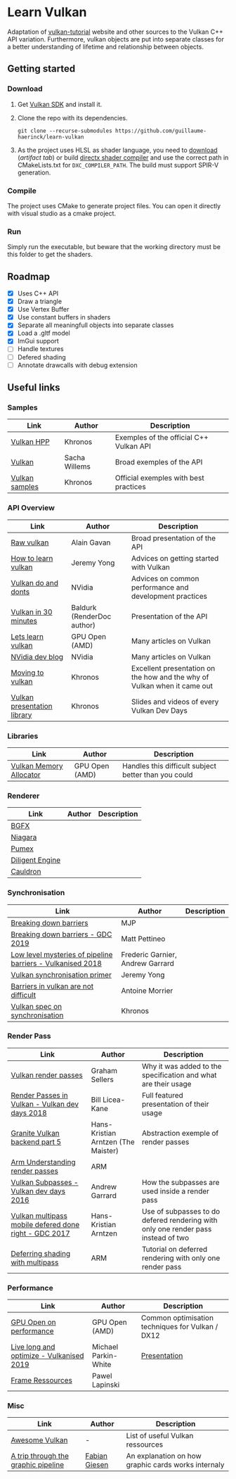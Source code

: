 # Learn Vulkan

Adaptation of [vulkan-tutorial](https://vulkan-tutorial.com/) website and other sources to the Vulkan C++ API variation. Furthermore, vulkan objects are put into separate classes for a better understanding of lifetime and relationship between objects.

## Getting started

### Download

1. Get [Vulkan SDK](https://vulkan.lunarg.com/) and install it. 

2. Clone the repo with its dependencies.

   `git clone --recurse-submodules https://github.com/guillaume-haerinck/learn-vulkan`

3. As the project uses HLSL as shader language, you need to [download](https://ci.appveyor.com/project/antiagainst/directxshadercompiler/branch/master/artifacts) (_artifact tab_) or build [directx shader compiler](https://github.com/microsoft/DirectXShaderCompiler) and use the correct path in CMakeLists.txt for `DXC_COMPILER_PATH`. The build must support SPIR-V generation.

### Compile

The project uses CMake to generate project files. You can open it directly with visual studio as a cmake project.

### Run

Simply run the executable, but beware that the working directory must be this folder to get the shaders.

## Roadmap

- [x] Uses C++ API
- [x] Draw a triangle
- [x] Use Vertex Buffer
- [x] Use constant buffers in shaders
- [x] Separate all meaningfull objects into separate classes
- [x] Load a .gltf model
- [x] ImGui support
- [ ] Handle textures
- [ ] Defered shading
- [ ] Annotate drawcalls with debug extension

## Useful links

### Samples

| Link                                                         | Author        | Description                             |
| ------------------------------------------------------------ | ------------- | --------------------------------------- |
| [Vulkan HPP](https://github.com/KhronosGroup/Vulkan-Hpp/tree/master/samples) | Khronos       | Exemples of the official C++ Vulkan API |
| [Vulkan](https://github.com/SaschaWillems/Vulkan)            | Sacha Willems | Broad exemples of the API               |
| [Vulkan samples](https://github.com/khronosGroup/Vulkan-samples) | Khronos       | Official exemples with best practices   |

### API Overview

| Link                                                         | Author                     | Description                                                  |
| ------------------------------------------------------------ | -------------------------- | ------------------------------------------------------------ |
| [Raw vulkan](https://alain.xyz/blog/raw-vulkan)              | Alain Gavan                | Broad presentation of the API                                |
| [How to learn vulkan](https://www.jeremyong.com/c++/vulkan/graphics/rendering/2018/03/26/how-to-learn-vulkan/) | Jeremy Yong                | Advices on getting started with Vulkan                       |
| [Vulkan do and donts](https://devblogs.nvidia.com/vulkan-dos-donts/) | NVidia                     | Advices on common performance and development practices      |
| [Vulkan in 30 minutes](https://renderdoc.org/vulkan-in-30-minutes.html) | Baldurk (RenderDoc author) | Presentation of the API                                      |
| [Lets learn vulkan](https://gpuopen.com/learn/lets-learn-vulkan/) | GPU Open (AMD)             | Many articles on Vulkan                                      |
| [NVidia dev blog](https://developer.nvidia.com/Vulkan)       | NVidia                     | Many articles on Vulkan                                      |
| [Moving to vulkan](https://www.khronos.org/assets/uploads/developers/library/2016-uk-chapter-moving-to-vulkan/Moving-to-Vulkan_Khronos-UK_May16.pdf) | Khronos                    | Excellent presentation on the how and the why of Vulkan when it came out |
| [Vulkan presentation library](https://www.khronos.org/developers/library/) | Khronos                    | Slides and videos of every Vulkan Dev Days                   |

### Libraries

| Link                                                         | Author         | Description                                          |
| ------------------------------------------------------------ | -------------- | ---------------------------------------------------- |
| [Vulkan Memory Allocator](https://github.com/GPUOpen-LibrariesAndSDKs/VulkanMemoryAllocator) | GPU Open (AMD) | Handles this difficult subject better than you could |

### Renderer

| Link                                                         | Author | Description |
| ------------------------------------------------------------ | ------ | ----------- |
| [BGFX](https://github.com/bkaradzic/bgfx)                    |        |             |
| [Niagara](https://github.com/zeux/niagara)                   |        |             |
| [Pumex](https://github.com/pumexx/pumex)                     |        |             |
| [Diligent Engine](https://github.com/DiligentGraphics/DiligentEngine) |        |             |
| [Cauldron](https://github.com/GPUOpen-LibrariesAndSDKs/Cauldron) | | |

### Synchronisation

| Link                                                         | Author                           | Description |
| ------------------------------------------------------------ | -------------------------------- | ----------- |
| [Breaking down barriers](https://mynameismjp.wordpress.com/2018/03/06/breaking-down-barriers-part-1-whats-a-barrier/) | MJP                              |             |
| [Breaking down barriers - GDC 2019](https://gpuopen.com/gdc-presentations/2019/gdc-2019-agtd5-breaking-down-barriers.pdf) | Matt Pettineo                    |             |
| [Low level mysteries of pipeline barriers - Vulkanised 2018](https://www.khronos.org/assets/uploads/developers/library/2018-vulkanised/05-The%20low-level%20mysteries%20of%20pipeline%20barriers_Vulkanised2018.pdf) | Frederic Garnier, Andrew Garrard |             |
| [Vulkan synchronisation primer](https://www.jeremyong.com/vulkan/graphics/rendering/2018/11/22/vulkan-synchronization-primer/) | Jeremy Yong                      |             |
| [Barriers in vulkan are not difficult](http://cpp-rendering.io/barriers-vulkan-not-difficult/) | Antoine Morrier                  |             |
| [Vulkan spec on synchronisation](https://www.khronos.org/registry/vulkan/specs/1.2-extensions/html/vkspec.html#synchronization) | Khronos                          |             |

### Render Pass

| Link                                                         | Author                              | Description                                                  |
| ------------------------------------------------------------ | ----------------------------------- | ------------------------------------------------------------ |
| [Vulkan render passes](https://gpuopen.com/learn/vulkan-renderpasses/) | Graham Sellers                      | Why it was added to the specification and what are their usage |
| [Render Passes in Vulkan - Vulkan dev days 2018](https://www.youtube.com/watch?v=x2SGVjlVGhE) | Bill Licea-Kane                     | Full featured presentation of their usage                    |
| [Granite Vulkan backend part 5](http://themaister.net/blog/2019/04/27/a-tour-of-granites-vulkan-backend-part-5/) | Hans-Kristian Arntzen (The Maister) | Abstraction exemple of render passes                         |
| [Arm Understanding render passes](https://developer.arm.com/solutions/graphics-and-gaming/developer-guides/learn-the-basics/understanding-render-passes/single-view) | ARM                                 |                                                              |
| [Vulkan Subpasses - Vulkan dev days 2016](https://www.khronos.org/assets/uploads/developers/library/2016-vulkan-devday-uk/6-Vulkan-subpasses.pdf) | Andrew Garrard                      | How the subpasses are used inside a render pass              |
| [Vulkan multipass mobile defered done right - GDC 2017](https://www.khronos.org/assets/uploads/developers/library/2017-gdc/GDC_Vulkan-on-Mobile_Vulkan-Multipass-ARM_Mar17.pdf) | Hans-Kristian Arntzen               | Use of subpasses to do defered rendering with only one render pass instead of two |
| [Deferring shading with multipass](https://arm-software.github.io/vulkan-sdk/multipass.html) | ARM                                 | Tutorial on deferred rendering with only one render pass     |

### Performance

| Link                                                         | Author               | Description                                                |
| ------------------------------------------------------------ | -------------------- | ---------------------------------------------------------- |
| [GPU Open on performance](https://gpuopen.com/performance/)  | GPU Open (AMD)       | Common optimisation techniques for Vulkan / DX12           |
| [Live long and optimize - Vulkanised 2019](https://www.khronos.org/assets/uploads/developers/library/2019-vulkanised/02_Live%20Long%20And%20Optimise-May19.pdf) | Michael Parkin-White | [Presentation](https://www.youtube.com/watch?v=ch6161wvME) |
| [Frame Ressources](https://software.intel.com/content/www/us/en/develop/articles/practical-approach-to-vulkan-part-1.html) | Pawel Lapinski       |                                                            |

### Misc

| Link                                                         | Author                                          | Description                                         |
| ------------------------------------------------------------ | ----------------------------------------------- | --------------------------------------------------- |
| [Awesome Vulkan](https://github.com/vinjn/awesome-vulkan)    | -                                               | List of useful Vulkan ressources                    |
| [A trip through the graphic pipeline](https://fgiesen.wordpress.com/2011/07/09/a-trip-through-the-graphics-pipeline-2011-index/) | [Fabian Giesen](https://fgiesen.wordpress.com/) | An explanation on how graphic cards works internaly |











